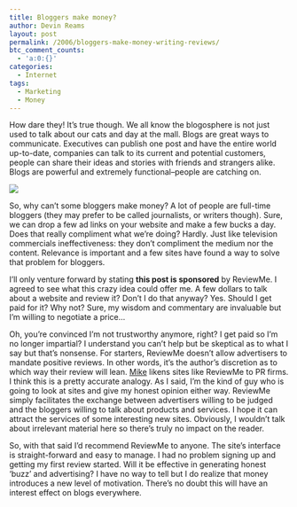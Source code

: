 ```yaml
---
title: Bloggers make money?
author: Devin Reams
layout: post
permalink: /2006/bloggers-make-money-writing-reviews/
btc_comment_counts:
  - 'a:0:{}'
categories:
  - Internet
tags:
  - Marketing
  - Money
---
```

How dare they! It&#8217;s true though. We all know the blogosphere is not just used to talk about our cats and day at the mall. Blogs are great ways to communicate. Executives can publish one post and have the entire world up-to-date, companies can talk to its current and potential customers, people can share their ideas and stories with friends and strangers alike. Blogs are powerful and extremely functional&#8211;people are catching on.

<img src="https://devin.reams.me/wp-content/uploads/2006/11/money.jpg" align="center" />

So, why can&#8217;t some bloggers make money? A lot of people are full-time bloggers (they may prefer to be called journalists, or writers though). Sure, we can drop a few ad links on your website and make a few bucks a day. Does that really compliment what we&#8217;re doing? Hardly. Just like television commercials ineffectiveness: they don&#8217;t compliment the medium nor the content. Relevance is important and a few sites have found a way to solve that problem for bloggers.

I&#8217;ll only venture forward by stating **this post is sponsored** by ReviewMe. I agreed to see what this crazy idea could offer me. A few dollars to talk about a website and review it? Don&#8217;t I do that anyway? Yes. Should I get paid for it? Why not? Sure, my wisdom and commentary are invaluable but I&#8217;m willing to negotiate a price&#8230;

Oh, you&#8217;re convinced I&#8217;m not trustworthy anymore, right? I get paid so I&#8217;m no longer impartial? I understand you can&#8217;t help but be skeptical as to what I say but that&#8217;s nonsense. For starters, ReviewMe doesn&#8217;t allow advertisers to mandate positive reviews. In other words, it&#8217;s the author&#8217;s discretion as to which way their review will lean. [Mike][1] likens sites like ReviewMe to PR firms. I think this is a pretty accurate analogy. As I said, I&#8217;m the kind of guy who is going to look at sites and give my honest opinion either way. ReviewMe simply facilitates the exchange between advertisers willing to be judged and the bloggers willing to talk about products and services. I hope it can attract the services of some interesting new sites. Obviously, I wouldn&#8217;t talk about irrelevant material here so there&#8217;s truly no impact on the reader.

So, with that said I&#8217;d recommend ReviewMe to anyone. The site&#8217;s interface is straight-forward and easy to manage. I had no problem signing up and getting my first review started. Will it be effective in generating honest &#8216;buzz&#8217; and advertising? I have no way to tell but I do realize that money introduces a new level of motivation. There&#8217;s no doubt this will have an interest effect on blogs everywhere.

 [1]: http://businesslogs.com/media_20/paidfor_posts_emulate_real_life_media.php